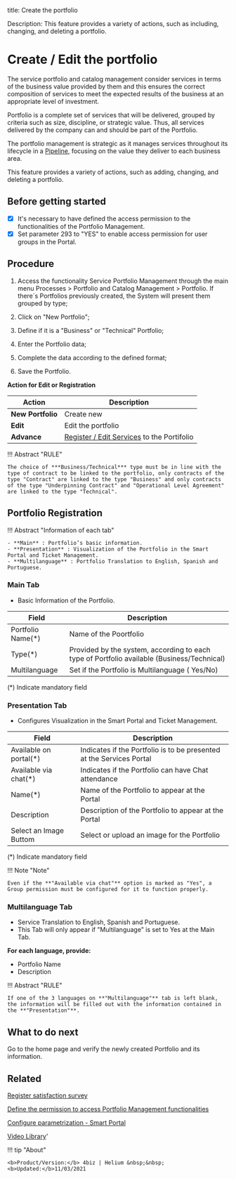 title: Create the portfolio

Description: This feature provides a variety of actions, such as including, changing, and deleting a portfolio.

# Create / Edit the portfolio

The service portfolio and catalog management consider services in terms of the business value provided by them and this ensures the correct composition of services to meet the expected results of the business at an appropriate level of investment.

Portfolio is a complete set of services that will be delivered, grouped by criteria such as size, discipline, or strategic value. Thus, all services delivered by the company can and should be part of the Portfolio.

The portfolio management is strategic as it manages services throughout its lifecycle in a [Pipeline](/en-us/4biz-helium/processes/portfolio-and-catalog/use/pipeline.html), focusing on the value they deliver to each business area.

This feature provides a variety of actions, such as adding, changing, and deleting a portfolio.

## Before getting started

-   [X] It's necessary to have defined the access permission to the functionalities of the Portfolio Management.  
-   [X] Set parameter 293 to "YES" to enable access permission for user groups in the Portal.

## Procedure

1.	Access the functionality Service Portfolio Management through the main menu Processes > Portfolio and Catalog Management > Portfolio. If there´s Portfolios previously created, the System will present them grouped by type;

2.	Click on "New Portfolio";

3.	Define if it is a "Business" or "Technical" Portfolio;

4.	Enter the Portfolio data;

5.	Complete the data according to the defined format;

6.	Save the Portfolio.


 **Action for Edit or Registration**

| Action             | Description                                |
|--------------------|--------------------------------------------|
| **New Portfolio**  | Create new                                 |
| **Edit**           | Edit the portfolio                         |
| **Advance**        | [Register / Edit Services](/en-us/4biz-helium/processes/portfolio-and-catalog/use/register-a-service.html)   to the Portifolio |

!!! Abstract "RULE"

    The choice of ***Business/Technical*** type must be in line with the type of contract to be linked to the portfolio, only contracts of the type "Contract" are linked to the type "Business" and only contracts of the type "Underpinning Contract" and "Operational Level Agreement" are linked to the type "Technical".
 
## Portfolio Registration 

!!! Abstract "Information of each tab"
  
    - **Main** : Portfolio’s basic information.  
    - **Presentation** : Visualization of the Portfolio in the Smart Portal and Ticket Management.
    - **Multilanguage** : Portfolio Translation to English, Spanish and Portuguese.

### Main Tab 

-   Basic Information of the Portfolio.

| Field                                     | Description                                                       |
|-------------------------------------------|-------------------------------------------------------------------|
| Portfolio Name(\*)                        | Name of the Poortfolio                                            |
| Type(\*)                                  | Provided by the system, according to each type of Portfolio available (Business/Technical)|
| Multilanguage                             | Set if the Portfolio is Multilanguage ( Yes/No)                   |

(*) Indicate mandatory field

### Presentation Tab 

- Configures Visualization in the Smart Portal and Ticket Management.

| Field                                        | Description                                                             |
|----------------------------------------------|-------------------------------------------------------------------------|
| Available on portal(\*)                      | Indicates if the Portfolio is to be presented at the Services Portal    |
| Available via chat(\*)                       | Indicates if the Portfolio can have Chat attendance                     |
| Name(\*)                                     | Name of the Portfolio to appear at the Portal                           |
| Description                                  | Description of the Portfolio to appear at the Portal                    |
| Select an Image Buttom                       | Select or upload an image for the Portfolio                             |

(*) Indicate mandatory field

!!! Note "Note"

    Even if the **"Available via chat"** option is marked as "Yes", a Group permission must be configured for it to function properly. 

### Multilanguage Tab

- Service Translation to English, Spanish and Portuguese.
- This Tab will only appear if "Multilanguage" is set to Yes at the Main Tab.

**For each language, provide:**  

-   Portfolio Name  
-   Description

!!! Abstract "RULE"

    If one of the 3 languages on **"Multilanguage"** tab is left blank, the information will be filled out with the information contained in the **"Presentation"**.
    
## What to do next

Go to the home page and verify the newly created Portfolio and its information.

## Related

[Register satisfaction survey](/en-us/4biz-helium/processes/portfolio-and-catalog/configuration/register-satisfaction-survey.html)  

[Define the permission to access Portfolio Management functionalities](/en-us/4biz-helium/initial-settings/access-settings/profile/portfolio-management.html)

[Configure parametrization - Smart Portal](/en-us/4biz-helium/platform-administration/parameters-list/configure-parametrization-smart-portal.html)

<i class='fa fa-youtube-play  fa-2x' style='color:#97ce17;vertical-align: middle;'> </i> [Video Library](https://www.youtube.com/playlist?list=PLB5qK2uzf2RNx1eXRaihDR_bxXjGhgFut)'

!!! tip "About"

    <b>Product/Version:</b> 4biz | Helium &nbsp;&nbsp;
    <b>Updated:</b>11/03/2021

